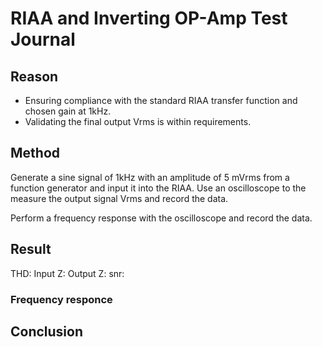 # RIAA and Inverting OP-Amp Test Journal 

## Reason
* Ensuring compliance with the standard RIAA transfer function and chosen gain at 1kHz.
* Validating the final output Vrms is within requirements.


## Method

Generate a sine signal of 1kHz with an amplitude of 5 mVrms from a function generator and input it into the RIAA.
Use an oscilloscope to the measure the output signal Vrms and record the data.

Perform a frequency response with the oscilloscope and record the data.

## Result

THD:
Input Z:
Output Z:
snr:

### Frequency responce



## Conclusion


